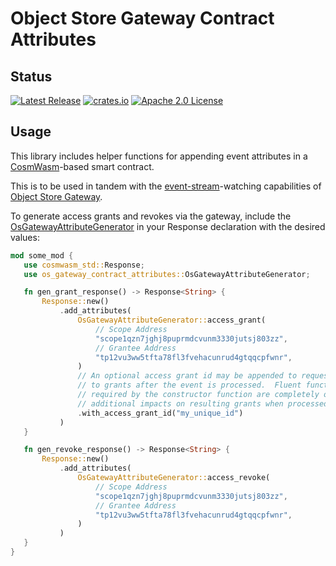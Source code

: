 # Object Store Gateway Contract Attributes

## Status
[![Latest Release][release-badge]][release-latest]
[![crates.io][crates-badge]][crates-release]
[![Apache 2.0 License][license-badge]][license-url]

[license-badge]: https://img.shields.io/github/license/FigureTechnologies/os-gateway-contract-attributes.svg
[license-url]: https://github.com/FigureTechnologies/os-gateway-contract-attributes/blob/main/LICENSE
[crates-badge]: https://img.shields.io/crates/v/os-gateway-contract-attributes.svg
[crates-release]: https://crates.io/crates/os-gateway-contract-attributes
[release-badge]: https://img.shields.io/github/tag/FigureTechnologies/os-gateway-contract-attributes.svg
[release-latest]: https://github.com/FigureTechnologies/os-gateway-contract-attributes/releases/latest

## Usage

This library includes helper functions for appending event attributes in a [CosmWasm](https://github.com/CosmWasm/cosmwasm)-based
smart contract.

This is to be used in tandem with the [event-stream](https://github.com/FigureTechnologies/event-stream)-watching
capabilities of [Object Store Gateway](https://github.com/FigureTechnologies/object-store-gateway).

To generate access grants and revokes via the gateway, include the [OsGatewayAttributeGenerator](src/attribute_generator.rs)
in your Response declaration with the desired values:

```rust
mod some_mod {
   use cosmwasm_std::Response;
   use os_gateway_contract_attributes::OsGatewayAttributeGenerator;

   fn gen_grant_response() -> Response<String> {
       Response::new()
           .add_attributes(
               OsGatewayAttributeGenerator::access_grant(
                   // Scope Address
                   "scope1qzn7jghj8puprmdcvunm3330jutsj803zz",
                   // Grantee Address
                   "tp12vu3ww5tfta78fl3fvehacunrud4gtqqcpfwnr",
               )
               // An optional access grant id may be appended to requests to enable referral
               // to grants after the event is processed.  Fluent functions that are not
               // required by the constructor function are completely optional and only have
               // additional impacts on resulting grants when processed by Object Store Gateway.
               .with_access_grant_id("my_unique_id")
           )
   }

   fn gen_revoke_response() -> Response<String> {
       Response::new()
           .add_attributes(
               OsGatewayAttributeGenerator::access_revoke(
                   // Scope Address
                   "scope1qzn7jghj8puprmdcvunm3330jutsj803zz",
                   // Grantee Address
                   "tp12vu3ww5tfta78fl3fvehacunrud4gtqqcpfwnr",
               )
           )
   }
}
```
